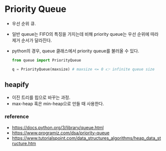 # Priority Queue

- 우선 순위 큐.
- 일반 queue는 FIFO의 특징을 가지는데 비해 priority queue는 우선 순위에 따라 제거 순서가 달라진다.
- python의 경우, queue 클래스에서 priority queue를 불러올 수 있다.

  ```python
  from queue import PriorityQueue

  q = PriorityQueue(maxsize) # maxsize <= 0 👉 infinite queue size
  ```

## heapify

- 이진 트리를 힙으로 바꾸는 과정.
- max-heap 혹은 min-heap으로 만들 때 사용한다.

### reference

- https://docs.python.org/3/library/queue.html
- https://www.programiz.com/dsa/priority-queue
- https://www.tutorialspoint.com/data_structures_algorithms/heap_data_structure.htm
